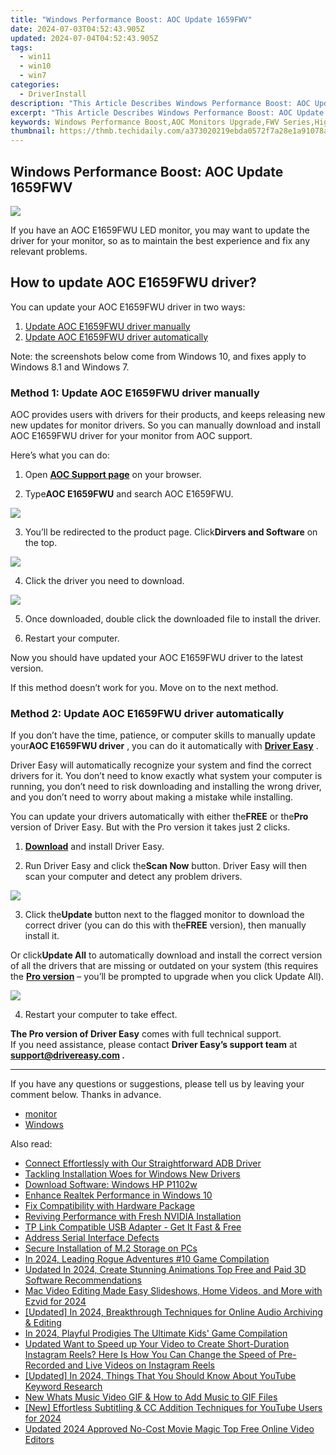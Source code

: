 ```yaml
---
title: "Windows Performance Boost: AOC Update 1659FWV"
date: 2024-07-03T04:52:43.905Z
updated: 2024-07-04T04:52:43.905Z
tags:
  - win11
  - win10
  - win7
categories:
  - DriverInstall
description: "This Article Describes Windows Performance Boost: AOC Update 1659FWV"
excerpt: "This Article Describes Windows Performance Boost: AOC Update 1659FWV"
keywords: Windows Performance Boost,AOC Monitors Upgrade,FWV Series,High-End Gaming Monitors,Optimized Windows Experience,AOC Display Update,Performance Optimization for Monitors
thumbnail: https://thmb.techidaily.com/a373020219ebda0572f7a28e1a91078afa265ccbfaa3c10d775518f24a91fa17.jpg
---
```


## Windows Performance Boost: AOC Update 1659FWV

![](https://images.drivereasy.com/wp-content/uploads/2019/09/image-883.png)

 If you have an AOC E1659FWU LED monitor, you may want to update the driver for your monitor, so as to maintain the best experience and fix any relevant problems.

## How to update AOC E1659FWU driver?

You can update your AOC E1659FWU driver in two ways:

1. [Update AOC E1659FWU driver manually](#m1)
2. [Update AOC E1659FWU driver automatically](#m2)

 Note: the screenshots below come from Windows 10, and fixes apply to Windows 8.1 and Windows 7.

### Method 1: Update AOC E1659FWU driver manually

 AOC provides users with drivers for their products, and keeps releasing new new updates for monitor drivers. So you can manually download and install AOC E1659FWU driver for your monitor from AOC support.

Here’s what you can do:

 1) Open **[AOC Support page](https://us.aoc.com/)**  on your browser.

 2) Type**AOC E1659FWU** and search AOC E1659FWU.

![](https://images.drivereasy.com/wp-content/uploads/2019/09/image-878.png)

 3) You’ll be redirected to the product page. Click**Dirvers and Software** on the top.

![](https://images.drivereasy.com/wp-content/uploads/2019/09/image-879.png)

4) Click the driver you need to download.

![](https://images.drivereasy.com/wp-content/uploads/2019/09/image-880.png)

 5) Once downloaded, double click the downloaded file to install the driver.

 6) Restart your computer.

 Now you should have updated your AOC E1659FWU driver to the latest version.

If this method doesn’t work for you. Move on to the next method.

### Method 2: Update AOC E1659FWU driver automatically

 If you don’t have the time, patience, or computer skills to manually update your**AOC E1659FWU driver** , you can do it automatically with **[Driver Easy](https://tools.techidaily.com/drivereasy/download/)**  .

 Driver Easy will automatically recognize your system and find the correct drivers for it. You don’t need to know exactly what system your computer is running, you don’t need to risk downloading and installing the wrong driver, and you don’t need to worry about making a mistake while installing.

 You can update your drivers automatically with either the**FREE** or the**Pro** version of Driver Easy. But with the Pro version it takes just 2 clicks.

 1) **[Download](https://tools.techidaily.com/drivereasy/download/)**  and install Driver Easy.

 2) Run Driver Easy and click the**Scan Now** button. Driver Easy will then scan your computer and detect any problem drivers.

![](https://images.drivereasy.com/wp-content/uploads/2019/09/image-881.png)

 3) Click the**Update** button next to the flagged monitor to download the correct driver (you can do this with the**FREE** version), then manually install it.

 Or click**Update All** to automatically download and install the correct version of all the drivers that are missing or outdated on your system (this requires the **[Pro version](https://tools.techidaily.com/drivereasy/download/)**  – you’ll be prompted to upgrade when you click Update All).

![](https://images.drivereasy.com/wp-content/uploads/2019/09/image-882.png)

4) Restart your computer to take effect.

**The Pro version of Driver Easy** comes with full technical support.  
 If you need assistance, please contact **Driver Easy’s support team** at **[support@drivereasy.com](mailto:support@drivereasy.com) .**

---

 If you have any questions or suggestions, please tell us by leaving your comment below. Thanks in advance.

* [monitor](https://tools.techidaily.com/drivereasy/download/)
* [Windows](https://tools.techidaily.com/drivereasy/download/)

<ins class="adsbygoogle"
     style="display:block"
     data-ad-format="autorelaxed"
     data-ad-client="ca-pub-7571918770474297"
     data-ad-slot="1223367746"></ins>



<ins class="adsbygoogle"
     style="display:block"
     data-ad-client="ca-pub-7571918770474297"
     data-ad-slot="8358498916"
     data-ad-format="auto"
     data-full-width-responsive="true"></ins>

<span class="atpl-alsoreadstyle">Also read:</span>
<div><ul>
<li><a href="https://driver-install.techidaily.com/connect-effortlessly-with-our-straightforward-adb-driver/"><u>Connect Effortlessly with Our Straightforward ADB Driver</u></a></li>
<li><a href="https://driver-install.techidaily.com/tackling-installation-woes-for-windows-new-drivers/"><u>Tackling Installation Woes for Windows New Drivers</u></a></li>
<li><a href="https://driver-install.techidaily.com/download-software-windows-hp-p1102w/"><u>Download Software: Windows HP P1102w</u></a></li>
<li><a href="https://driver-install.techidaily.com/enhance-realtek-performance-in-windows-10/"><u>Enhance Realtek Performance in Windows 10</u></a></li>
<li><a href="https://driver-install.techidaily.com/fix-compatibility-with-hardware-package/"><u>Fix Compatibility with Hardware Package</u></a></li>
<li><a href="https://driver-install.techidaily.com/reviving-performance-with-fresh-nvidia-installation/"><u>Reviving Performance with Fresh NVIDIA Installation</u></a></li>
<li><a href="https://driver-install.techidaily.com/tp-link-compatible-usb-adapter-get-it-fast-and-free/"><u>TP Link Compatible USB Adapter - Get It Fast & Free</u></a></li>
<li><a href="https://driver-install.techidaily.com/address-serial-interface-defects/"><u>Address Serial Interface Defects</u></a></li>
<li><a href="https://driver-install.techidaily.com/secure-installation-of-m2-storage-on-pcs/"><u>Secure Installation of M.2 Storage on PCs</u></a></li>
<li><a href="https://video-capture.techidaily.com/in-2024-leading-rogue-adventures-10-game-compilation/"><u>In 2024, Leading Rogue Adventures  #10 Game Compilation</u></a></li>
<li><a href="https://ai-video-tools.techidaily.com/updated-in-2024-create-stunning-animations-top-free-and-paid-3d-software-recommendations/"><u>Updated In 2024, Create Stunning Animations Top Free and Paid 3D Software Recommendations</u></a></li>
<li><a href="https://ai-video-tools.techidaily.com/mac-video-editing-made-easy-slideshows-home-videos-and-more-with-ezvid-for-2024/"><u>Mac Video Editing Made Easy Slideshows, Home Videos, and More with Ezvid for 2024</u></a></li>
<li><a href="https://remote-screen-capture.techidaily.com/updated-in-2024-breakthrough-techniques-for-online-audio-archiving-and-editing/"><u>[Updated] In 2024, Breakthrough Techniques for Online Audio Archiving & Editing</u></a></li>
<li><a href="https://digital-screen-recording.techidaily.com/in-2024-playful-prodigies-the-ultimate-kids-game-compilation/"><u>In 2024, Playful Prodigies  The Ultimate Kids' Game Compilation</u></a></li>
<li><a href="https://ai-video-editing.techidaily.com/updated-want-to-speed-up-your-video-to-create-short-duration-instagram-reels-here-is-how-you-can-change-the-speed-of-pre-recorded-and-live-videos-on-instagr/"><u>Updated Want to Speed up Your Video to Create Short-Duration Instagram Reels? Here Is How You Can Change the Speed of Pre-Recorded and Live Videos on Instagram Reels</u></a></li>
<li><a href="https://youtube-webster.techidaily.com/ed-in-2024-things-that-you-should-know-about-youtube-keyword-research/"><u>[Updated] In 2024, Things That You Should Know About YouTube Keyword Research</u></a></li>
<li><a href="https://animation-videos.techidaily.com/new-whats-music-video-gif-and-how-to-add-music-to-gif-files/"><u>New Whats Music Video GIF & How to Add Music to GIF Files</u></a></li>
<li><a href="https://facebook-video-footage.techidaily.com/new-effortless-subtitling-and-cc-addition-techniques-for-youtube-users-for-2024/"><u>[New] Effortless Subtitling & CC Addition Techniques for YouTube Users for 2024</u></a></li>
<li><a href="https://ai-driven-video-production.techidaily.com/updated-2024-approved-no-cost-movie-magic-top-free-online-video-editors/"><u>Updated 2024 Approved No-Cost Movie Magic Top Free Online Video Editors</u></a></li>
</ul></div>
